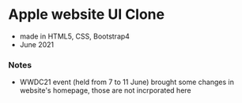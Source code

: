 # Apple website UI Clone

- made in HTML5, CSS, Bootstrap4
- June 2021

### Notes

- WWDC21 event (held from 7 to 11 June) brought some changes in website's homepage, those are not incrporated here

